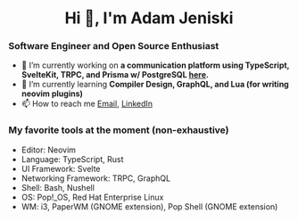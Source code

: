<h1 align="center">Hi 👋, I'm Adam Jeniski</h1>

### Software Engineer and Open Source Enthusiast
- 🔭 I’m currently working on **a communication platform using TypeScript, SvelteKit, TRPC, and Prisma w/ PostgreSQL [here](https://github.com/Ajetski/ajet-chat).** 
- 🌱 I’m currently learning **Compiler Design, GraphQL, and Lua (for writing neovim plugins)**
- 📫 How to reach me  <a href="mailto:ajensiki4@gmail.com">Email</a>, <a href="https://linkedin.com/in/adamjeniski">LinkedIn</a>

### My favorite tools at the moment (non-exhaustive)
- Editor: Neovim
- Language: TypeScript, Rust
- UI Framework: Svelte
- Networking Framework: TRPC, GraphQL
- Shell: Bash, Nushell
- OS: Pop!_OS, Red Hat Enterprise Linux
- WM: i3, PaperWM (GNOME extension), Pop Shell (GNOME extension)

